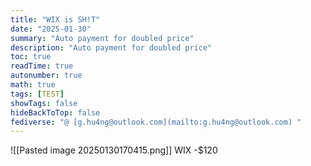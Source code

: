 ```yaml
---
title: "WIX is SH!T"  
date: "2025-01-30"  
summary: "Auto payment for doubled price"  
description: "Auto payment for doubled price"  
toc: true  
readTime: true  
autonumber: true  
math: true  
tags: [TEST]  
showTags: false  
hideBackToTop: false  
fediverse: "@ [g.hu4ng@outlook.com](mailto:g.hu4ng@outlook.com) "
---
```


![[Pasted image 20250130170415.png]]
WIX -$120